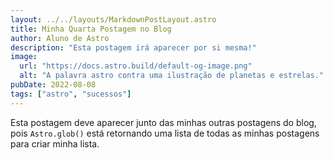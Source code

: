 ```yaml
---
layout: ../../layouts/MarkdownPostLayout.astro
title: Minha Quarta Postagem no Blog
author: Aluno de Astro
description: "Esta postagem irá aparecer por si mesma!"
image:
  url: "https://docs.astro.build/default-og-image.png"
  alt: "A palavra astro contra uma ilustração de planetas e estrelas."
pubDate: 2022-08-08
tags: ["astro", "sucessos"]
---
```

Esta postagem deve aparecer junto das minhas outras postagens do blog, pois `Astro.glob()` está retornando uma lista de todas as minhas postagens para criar minha lista.